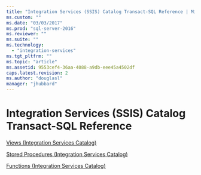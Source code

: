 ```yaml
---
title: "Integration Services (SSIS) Catalog Transact-SQL Reference | Microsoft Docs"
ms.custom: ""
ms.date: "03/03/2017"
ms.prod: "sql-server-2016"
ms.reviewer: ""
ms.suite: ""
ms.technology: 
  - "integration-services"
ms.tgt_pltfrm: ""
ms.topic: "article"
ms.assetid: 9553cef4-36aa-4088-a9db-eee45a4502df
caps.latest.revision: 2
ms.author: "douglasl"
manager: "jhubbard"
---
```

# Integration Services (SSIS) Catalog Transact-SQL Reference
[Views &#40;Integration Services Catalog&#41;](../../integration-services/system/views/views-integration-services-catalog.md)  
  
 [Stored Procedures &#40;Integration Services Catalog&#41;](../../integration-services/system/stored-procedures/stored-procedures-integration-services-catalog.md)  
  
 [Functions &#40;Integration Services Catalog&#41;](http://msdn.microsoft.com/en-US/library/hh230988(SQL.130).aspx) 